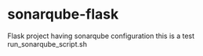 # sonarqube-flask
Flask project having sonarqube configuration
this is a test
run_sonarqube_script.sh
